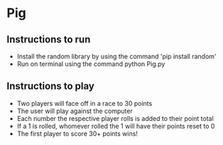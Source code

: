 # Pig
## Instructions to run
- Install the random library by using the command 'pip install random'
- Run on terminal using the command python Pig.py

## Instructions to play
- Two players will face off in a race to 30 points
- The user will play against the computer
- Each number the respective player rolls is added to their point total
- If a 1 is rolled, whomever rolled the 1 will have their points reset to 0
- The first player to score 30+ points wins!
